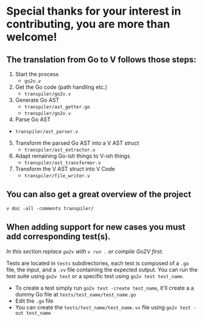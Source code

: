 # Special thanks for your interest in contributing, you are more than welcome!

## The translation from Go to V follows those steps:

1. Start the process
   - `go2v.v`
2. Get the Go code (path handling etc.)
	- `transpiler/go2v.v`
3. Generate Go AST
	- `transpiler/ast_getter.go`
	- `transpiler/go2v.v`
4. Parse Go AST
  - `transpiler/ast_parser.v`
5. Transform the parsed Go AST into a V AST struct
   - `transpiler/ast_extractor.v`
6. Adapt remaining Go-ish things to V-ish things
   - `transpiler/ast_transformer.v`
7. Transform the V AST struct into V Code
   - `transpiler/file_writer.v`

## You can also get a great overview of the project

`v doc -all -comments transpiler/`

## When adding support for new cases you must add corresponding test(s).

*In this section replace `go2v` with `v run .` or compile Go2V first.*

Tests are located in `tests` subdirectories, each test is composed of a `.go` file, the input, and a `.vv` file containing the expected output.
You can run the test suite using `go2v test` or a specific test using `go2v test test_name`.

- To create a test simply run `go2v test -create test_name`, it'll create a a dummy Go file at `tests/test_name/test_name.go`
- Edit the `.go` file
- You can create the `tests/test_name/test_name.vv` file using `go2v test -out test_name`
